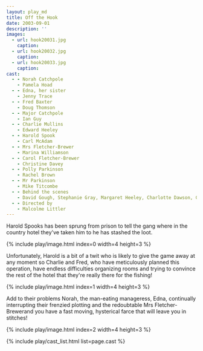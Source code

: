 ```yaml
---
layout: play_md
title: Off the Hook
date: 2003-09-01
description: ''
images:
  - url: hook20031.jpg
    caption:
  - url: hook20032.jpg
    caption:
  - url: hook20033.jpg
    caption:
cast:
  - - Norah Catchpole     
    - Pamela Hoad
  - - Edna, her sister    
    - Jenny Trace
  - - Fred Baxter     
    - Doug Thomson
  - - Major Catchpole     
    - Ian Guy
  - - Charlie Mullins     
    - Edward Heeley
  - - Harold Spook     
    - Carl McAdam
  - - Mrs Fletcher-Brewer    
    - Marina Williamson
  - - Carol Fletcher-Brewer  
    - Christine Davey
  - - Polly Parkinson    
    - Rachel Brown
  - - Mr Parkinson     
    - Mike Titcombe
  - - Behind the scenes
    - David Gough, Stephanie Gray, Margaret Heeley, Charlotte Dawson, Graeme Gallin, Charlie Whitton, Malcolme Littler, Lynda Anning and Diana Phillips
  - - Directed by     
    - Malcolme Littler
---
```


Harold Spooks has been sprung from prison to tell the gang where in the country hotel they've taken him to he has stashed the loot.

{% include play/image.html index=0 width=4 height=3 %}

Unfortunately, Harold is a bit of a twit who is likely to give the game away at any moment so Charlie and Fred, who have meticulously planned this operation, have endless difficulties organizing rooms and trying to convince the rest of the hotel that they're really there for the fishing!

{% include play/image.html index=1 width=4 height=3 %}

Add to their problems Norah, the man-eating manageress, Edna, continually interrupting their frenzied plotting and the redoubtable Mrs Fletcher-Brewerand you have a fast moving, hysterical farce that will leave you in stitches!

{% include play/image.html index=2 width=4 height=3 %}


{% include play/cast_list.html list=page.cast %}

